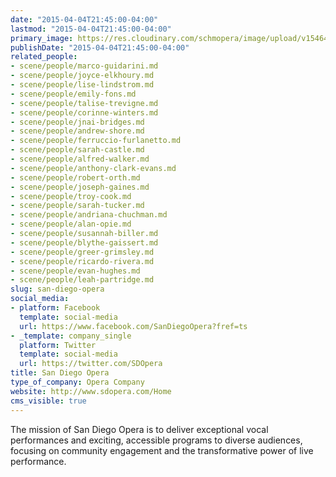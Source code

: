 ```yaml
---
date: "2015-04-04T21:45:00-04:00"
lastmod: "2015-04-04T21:45:00-04:00"
primary_image: https://res.cloudinary.com/schmopera/image/upload/v1546481865/media/2019/01/Logo-SanDiegoOpera.jpg
publishDate: "2015-04-04T21:45:00-04:00"
related_people:
- scene/people/marco-guidarini.md
- scene/people/joyce-elkhoury.md
- scene/people/lise-lindstrom.md
- scene/people/emily-fons.md
- scene/people/talise-trevigne.md
- scene/people/corinne-winters.md
- scene/people/jnai-bridges.md
- scene/people/andrew-shore.md
- scene/people/ferruccio-furlanetto.md
- scene/people/sarah-castle.md
- scene/people/alfred-walker.md
- scene/people/anthony-clark-evans.md
- scene/people/robert-orth.md
- scene/people/joseph-gaines.md
- scene/people/troy-cook.md
- scene/people/sarah-tucker.md
- scene/people/andriana-chuchman.md
- scene/people/alan-opie.md
- scene/people/susannah-biller.md
- scene/people/blythe-gaissert.md
- scene/people/greer-grimsley.md
- scene/people/ricardo-rivera.md
- scene/people/evan-hughes.md
- scene/people/leah-partridge.md
slug: san-diego-opera
social_media:
- platform: Facebook
  template: social-media
  url: https://www.facebook.com/SanDiegoOpera?fref=ts
- _template: company_single
  platform: Twitter
  template: social-media
  url: https://twitter.com/SDOpera
title: San Diego Opera
type_of_company: Opera Company
website: http://www.sdopera.com/Home
cms_visible: true
---
```

The mission of San Diego Opera is to deliver exceptional vocal performances and exciting, accessible programs to diverse audiences, focusing on community engagement and the transformative power of live performance. 